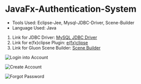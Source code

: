 # JavaFx-Authentication-System

* Tools Used: Eclipse-Jee, Mysql-JDBC-Driver, Scene-Builder 
* Language Used: Java
1. Link for JDBC Driver: [MySQL  JDBC Driver](https://dev.mysql.com/downloads/connector/j/5.1.html)
2. Link for e(fx)clipse Plugin: [e(fx)clipse](http://download.eclipse.org/efxclipse/updates-released/2.3.0/site/)
3. Link for Gluon Scene Builder: [Scene Builder](http://gluonhq.com/products/scene-builder/#download)

![Login into Account](https://github.com/amanovishnu/Mini-Java-Projects/blob/master/1%20JavaFx-Authentication-System/Snapshots/LoginScreen.JPG)

![Create Account](https://github.com/amanovishnu/Mini-Java-Projects/blob/master/1%20JavaFx-Authentication-System/Snapshots/CreateAccount.JPG)

![Forgot Password](https://github.com/amanovishnu/Mini-Java-Projects/blob/master/1%20JavaFx-Authentication-System/Snapshots/ForgotPassword.JPG)
